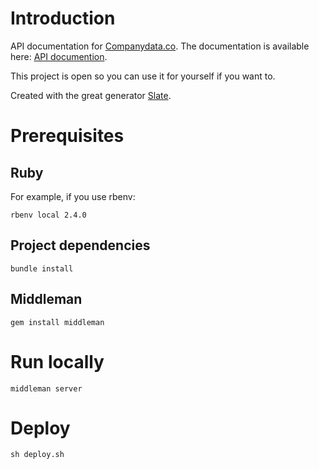 # Introduction

API documentation for [Companydata.co](https://companydata.co). The documentation is available here: [API documention](https://sebastiencarceles.github.io/companydata-api-docs).

This project is open so you can use it for yourself if you want to.

Created with the great generator [Slate](https://lord.github.io/slate/).

# Prerequisites

## Ruby

For example, if you use rbenv:

```
rbenv local 2.4.0
```

## Project dependencies

```
bundle install
```

## Middleman

```
gem install middleman
```

# Run locally

```
middleman server
```

# Deploy

```
sh deploy.sh
```
